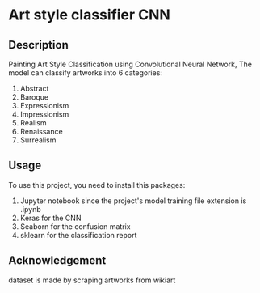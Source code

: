 # Art style classifier CNN

## Description
Painting Art Style Classification using Convolutional Neural Network, 
The model can classify artworks into 6 categories:
1. Abstract
2. Baroque  
3. Expressionism
4. Impressionism
5. Realism
6. Renaissance
7. Surrealism

## Usage
To use this project, you need to install this packages:
1. Jupyter notebook since the project's model training file extension is .ipynb
2. Keras for the CNN
3. Seaborn for the confusion  matrix
4. sklearn for the classification report



## Acknowledgement
dataset is made by scraping artworks from wikiart
